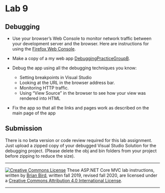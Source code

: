 # Lab 9

## Debugging

- Use your browser’s Web Console to monitor network traffic between your development server and the browser. Here are instructions for using the [Firefox Web Console](https://developer.mozilla.org/en-US/docs/Tools/Web_Console).
- Make a copy of a my web app [DebuggingPracticeGroupB](https://github.com/LCC-CIT/CS295N-CourseMaterials/tree/master/Labs/Lab05/DebuggingPractice-GroupB).

- Debug the app using all the debugging techniques you know:
  - Setting breakpoints in Visual Studio
  - Looking at the URL in the browser address bar.
  - Monitoring HTTP traffic.
  - Using “View Source” in the browser to see how your view was rendered into HTML
- Fix the app so that all the links and pages work as described on the main page of the app



## Submission

There is no beta version or code review required for this lab assignment. Just upload a zipped copy of your debugged Visual Studio Solution for the debugging project. (Please delete the obj and bin folders from your project before zipping to reduce the size).



****

[![Creative Commons License](https://i.creativecommons.org/l/by/4.0/88x31.png)](http://creativecommons.org/licenses/by/4.0/)
These ASP.NET Core MVC lab instructions, written by [Brian Bird](https://birdsbits.blog), written fall 2019, revised fall 2020, are licensed under a [Creative Commons Attribution 4.0 International License](http://creativecommons.org/licenses/by/4.0/). 

------

